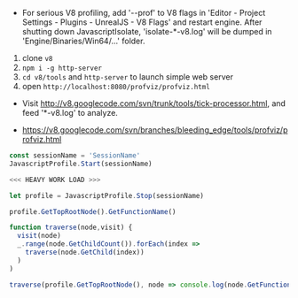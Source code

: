 * For serious V8 profiling, add '--prof' to V8 flags in 'Editor - Project Settings - Plugins - UnrealJS - V8 Flags' and restart engine. After shutting down JavascriptIsolate, 'isolate-*-v8.log' will be dumped in 'Engine/Binaries/Win64/...' folder.
1. clone `v8` 
2. `npm i -g http-server`
3. `cd v8/tools` and `http-server` to launch simple web server
4. open `http://localhost:8080/profviz/profviz.html`

* Visit http://v8.googlecode.com/svn/trunk/tools/tick-processor.html, and feed '*-v8.log' to analyze.
 - https://v8.googlecode.com/svn/branches/bleeding_edge/tools/profviz/profviz.html

```js
const sessionName = 'SessionName'
JavascriptProfile.Start(sessionName)

<<< HEAVY WORK LOAD >>>

let profile = JavascriptProfile.Stop(sessionName)

profile.GetTopRootNode().GetFunctionName()

function traverse(node,visit) {
  visit(node)
  _.range(node.GetChildCount()).forEach(index =>
    traverse(node.GetChild(index))
  )
)

traverse(profile.GetTopRootNode(), node => console.log(node.GetFunctionName()))
```